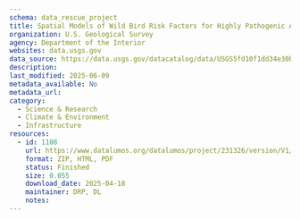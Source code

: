 ```yaml
---
schema: data_rescue_project 
title: Spatial Models of Wild Bird Risk Factors for Highly Pathogenic A(H5N1) Avian Influenza Virus Transmission
organization: U.S. Geological Survey
agency: Department of the Interior
websites: data.usgs.gov
data_source: https://data.usgs.gov/datacatalog/data/USGS5fd10f1dd34e30b91239b703
description: 
last_modified: 2025-06-09
metadata_available: No
metadata_url: 
category:
  - Science & Research 
  - Climate & Environment 
  - Infrastructure 
resources:
  - id: 1108
    url: https://www.datalumos.org/datalumos/project/231326/version/V1/view
    format: ZIP, HTML, PDF
    status: Finished
    size: 0.055
    download_date: 2025-04-18
    maintainer: DRP, DL
    notes: 
---
```

